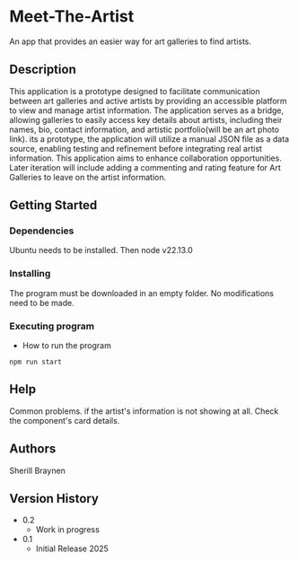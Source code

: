 # Meet-The-Artist

 An app that provides an easier way for art galleries to find artists.
 
## Description

This application is a prototype designed to facilitate communication between art galleries and active artists by providing an accessible platform to view and manage artist information. 
The application serves as a bridge, allowing galleries to easily access key details about artists, including their names, bio, contact information, and artistic portfolio(will be an art photo link).
its a prototype, the application will utilize a manual JSON file as a data source, enabling testing and refinement before integrating real artist information. 
This application aims to enhance collaboration opportunities. Later iteration will include adding a commenting and rating feature for Art Galleries to leave on the artist information.


## Getting Started

### Dependencies

Ubuntu needs to be installed. 
Then node v22.13.0

### Installing

The program must be downloaded in an empty folder. 
No modifications need to be made.


### Executing program

* How to run the program
```
npm run start
```

## Help

Common problems. if the artist's information is not showing at all. Check the component's card details.


## Authors

Sherill Braynen

## Version History

* 0.2
    * Work in progress 
* 0.1
    * Initial Release 2025
